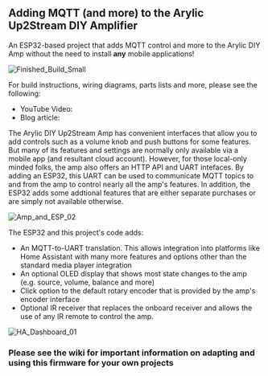 ## Adding MQTT (and more) to the Arylic Up2Stream DIY Amplifier
An ESP32-based project that adds MQTT control and more to the Arylic DIY Amp without the need to install **any** mobile applications!

![Finished_Build_Small](https://user-images.githubusercontent.com/55962781/216686591-e848d1ba-e7c6-480c-b4ff-9059607b4078.jpg)

For build instructions, wiring diagrams, parts lists and more, please see the following:
- YouTube Video:
- Blog article: 

The Arylic DIY Up2Stream Amp has convenient interfaces that allow you to add controls such as a volume knob and push buttons for some features.  But many of its features and settings are normally only available via a mobile app (and resultant cloud account).  However, for those local-only minded folks, the amp also offers an HTTP API and  UART intefaces.  By adding an ESP32, this UART can be used to communicate MQTT topics to and from the amp to control nearly all the amp's features.  In addition, the ESP32 adds some addtional features that are either separate purchases or are simply not available otherwise.

![Amp_and_ESP_02](https://user-images.githubusercontent.com/55962781/216692174-f3b8c337-defc-4340-985e-c0c6e9065719.png)

The ESP32 and this project's code adds:

- An MQTT-to-UART translation.  This allows integration into platforms like Home Assistant with many more features and options other than the standard media player integration
- An optional OLED display that shows most state changes to the amp (e.g. source, volume, balance and more)
- Click option to the default rotary encoder that is provided by the amp's encoder interface
- Optional IR receiver that replaces the onboard receiver and allows the use of any IR remote to control the amp.

![HA_Dashboard_01](https://user-images.githubusercontent.com/55962781/216692697-9169711e-2550-4d4c-950d-c2796c9e8901.jpg)

### Please see the wiki for important information on adapting and using this firmware for your own projects


